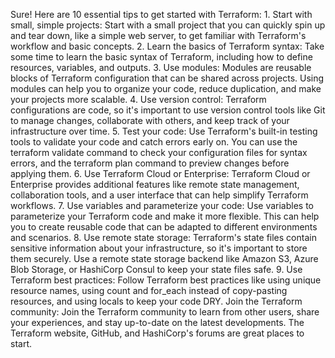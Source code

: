 Sure! Here are 10 essential tips to get started with Terraform: 1. Start with small, simple projects: Start with a small project that you can quickly spin up and tear down, like a simple web server, to get familiar with Terraform's workflow and basic concepts. 2. Learn the basics of Terraform syntax: Take some time to learn the basic syntax of Terraform, including how to define resources, variables, and outputs. 3. Use modules: Modules are reusable blocks of Terraform configuration that can be shared across projects. Using modules can help you to organize your code, reduce duplication, and make your projects more scalable. 4. Use version control: Terraform configurations are code, so it's important to use version control tools like Git to manage changes, collaborate with others, and keep track of your infrastructure over time. 5. Test your code: Use Terraform's built-in testing tools to validate your code and catch errors early on. You can use the terraform validate command to check your configuration files for syntax errors, and the terraform plan command to preview changes before applying them. 6. Use Terraform Cloud or Enterprise: Terraform Cloud or Enterprise provides additional features like remote state management, collaboration tools, and a user interface that can help simplify Terraform workflows. 7. Use variables and parameterize your code: Use variables to parameterize your Terraform code and make it more flexible. This can help you to create reusable code that can be adapted to different environments and scenarios. 8. Use remote state storage: Terraform's state files contain sensitive information about your infrastructure, so it's important to store them securely. Use a remote state storage backend like Amazon S3, Azure Blob Storage, or HashiCorp Consul to keep your state files safe. 9. Use Terraform best practices: Follow Terraform best practices like using unique resource names, using count and for_each instead of copy-pasting resources, and using locals to keep your code DRY.
Join the Terraform community: Join the Terraform community to learn from other users, share your experiences, and stay up-to-date on the latest developments. The Terraform website, GitHub, and HashiCorp's forums are great places to start.
